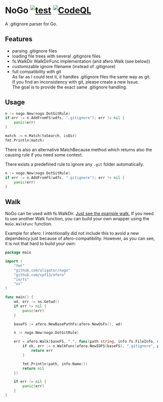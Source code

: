# NoGo [![test](https://github.com/aligator/nogo/actions/workflows/test.yaml/badge.svg)](https://github.com/aligator/nogo/actions/workflows/test.yaml) [![CodeQL](https://github.com/aligator/nogo/actions/workflows/codeql-analysis.yml/badge.svg)](https://github.com/aligator/nogo/actions/workflows/codeql-analysis.yml)
A .gitignore parser for Go.

## Features
* parsing .gitignore files
* loading file trees with several .gitignore files
* fs.WalkDir WalkDirFunc implementation (and afero.Walk (see below))
* customizable ignore filename (instead of .gitignore)
* full compatibility with git  
As far as I could test it, it handles .gitignore files the same way as git.  
If you find an inconsistency with git, please create a new Issue.  
The goal is to provide the exact same .gitignore handling.

## Usage
```go
n := nogo.New(nogo.DotGitRule)
if err := n.AddFromFS(wdfs, ".gitignore"); err != nil {
    panic(err)
}

match := n.Match(toSearch, isDir)
fmt.Println(match)
```

There is also an alternative MatchBecause method which returns also
the causing rule if you need some context.

There exists a predefined rule to ignore any `.git` folder automatically.
```go
n := nogo.New(nogo.DotGitRule)
if err := n.AddFromFS(wdfs, ".gitignore"); err != nil {
    panic(err)
}
```

## Walk
NoGo can be used with fs.WalkDir. [Just see the example walk.](example/walk/main.go)
If you need to use another Walk function, you can build your own wrapper using 
the `NoGo.WalkFunc` function. 

Example for afero:
I intentionally did not include this to avoid a new dependency
just because of afero-compatibility. However, as you can see, it is not that 
hard to build your own:
```go
package main

import (
	"fmt"
	"github.com/aligator/nogo"
	"github.com/spf13/afero"
	"io/fs"
	"os"
)

func main() {
	wd, err := os.Getwd()
	if err != nil {
		panic(err)
	}

	baseFS := afero.NewBasePathFs(afero.NewOsFs(), wd)

	n := nogo.New(nogo.DotGitRule)

	err = afero.Walk(baseFS, ".", func(path string, info fs.FileInfo, err error) error {
		if ok, err := n.WalkFunc(afero.NewIOFS(baseFS), ".gitignore", path, info.IsDir(), err); !ok {
			return err
		}

		fmt.Println(path, info.Name())
		return nil
	})

	if err != nil {
		panic(err)
	}
}
```